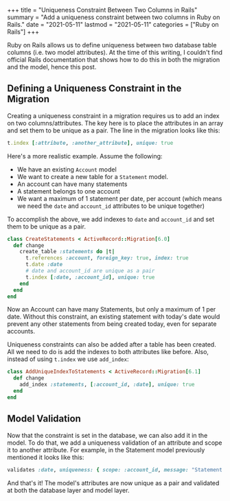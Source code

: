 +++
title = "Uniqueness Constraint Between Two Columns in Rails"
summary = "Add a uniqueness constraint between two columns in Ruby on Rails."
date = "2021-05-11"
lastmod = "2021-05-11"
categories = ["Ruby on Rails"]
+++

Ruby on Rails allows us to define uniqueness between two database table columns (i.e. two model attributes). At the time of this writing, I couldn't find official Rails documentation that shows how to do this in both the migration and the model, hence this post.

## Defining a Uniqueness Constraint in the Migration

Creating a uniqueness constraint in a migration requires us to add an index on two columns/attributes. The key here is to place the attributes in an array and set them to be unique as a pair. The line in the migration looks like this:

```rb
t.index [:attribute, :another_attribute], unique: true
```

Here's a more realistic example. Assume the following:
- We have an existing `Account` model
- We want to create a new table for a `Statement` model.
- An account can have many statements
- A statement belongs to one account
- We want a maximum of 1 statement per date, per account (which means we need the `date` and `account_id` attributes to be unique together)

To accomplish the above, we add indexes to `date` and `account_id` and set them to be unique as a pair.

```rb
class CreateStatements < ActiveRecord::Migration[6.0]
  def change
    create_table :statements do |t|
      t.references :account, foreign_key: true, index: true
      t.date :date
      # date and account_id are unique as a pair
      t.index [:date, :account_id], unique: true
    end
  end
end
```

Now an Account can have many Statements, but only a maximum of 1 per date. Without this constraint, an existing statement with today's date would prevent any other statements from being created today, even for separate accounts.

Uniqueness constraints can also be added after a table has been created. All we need to do is add the indexes to both attributes like before. Also, instead of using `t.index` we use `add_index`:

```rb
class AddUniqueIndexToStatements < ActiveRecord::Migration[6.1]
  def change
    add_index :statements, [:account_id, :date], unique: true
  end
end
```

## Model Validation

Now that the constraint is set in the database, we can also add it in the model. To do that, we add a uniqueness validation of an attribute and scope it to another attribute. For example, in the Statement model previously mentioned it looks like this:

```rb
validates :date, uniqueness: { scope: :account_id, message: "Statement already exists for this date." }
```

And that's it! The model's attributes are now unique as a pair and validated at both the database layer and model layer.
